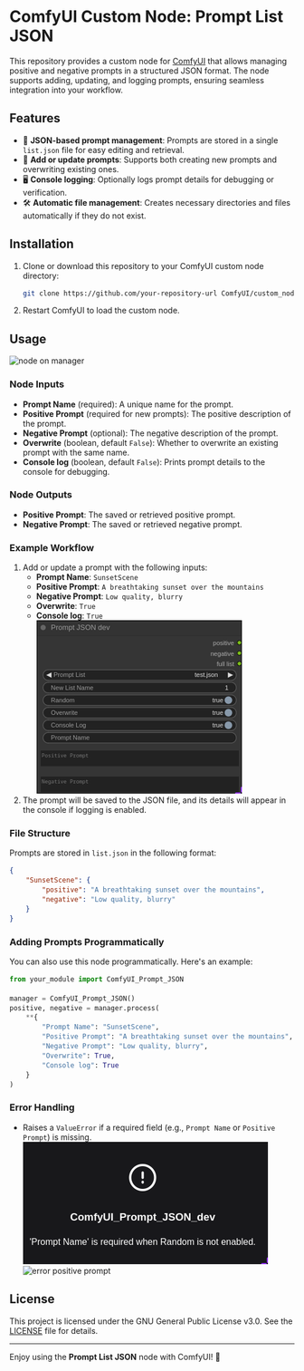 # ComfyUI Custom Node: Prompt List JSON

This repository provides a custom node for [ComfyUI](https://github.com/comfyanonymous/ComfyUI) that allows managing positive and negative prompts in a structured JSON format. The node supports adding, updating, and logging prompts, ensuring seamless integration into your workflow.

## Features

- 📂 **JSON-based prompt management**: Prompts are stored in a single `list.json` file for easy editing and retrieval.
- 🔄 **Add or update prompts**: Supports both creating new prompts and overwriting existing ones.
- 🖥️ **Console logging**: Optionally logs prompt details for debugging or verification.
- 🛠️ **Automatic file management**: Creates necessary directories and files automatically if they do not exist.

## Installation

1. Clone or download this repository to your ComfyUI custom node directory:
   ```bash
   git clone https://github.com/your-repository-url ComfyUI/custom_nodes
   ```
2. Restart ComfyUI to load the custom node.

## Usage
![node on manager](https://github.com/TKRLAB/ComfyUI_Prompt_List_JSON/blob/master/images/node_on_manager.png)
### Node Inputs

- **Prompt Name** (required): A unique name for the prompt.
- **Positive Prompt** (required for new prompts): The positive description of the prompt.
- **Negative Prompt** (optional): The negative description of the prompt.
- **Overwrite** (boolean, default `False`): Whether to overwrite an existing prompt with the same name.
- **Console log** (boolean, default `False`): Prints prompt details to the console for debugging.

### Node Outputs

- **Positive Prompt**: The saved or retrieved positive prompt.
- **Negative Prompt**: The saved or retrieved negative prompt.

### Example Workflow

1. Add or update a prompt with the following inputs:
   - **Prompt Name**: `SunsetScene`
   - **Positive Prompt**: `A breathtaking sunset over the mountains`
   - **Negative Prompt**: `Low quality, blurry`
   - **Overwrite**: `True`
   - **Console log**: `True`
![node](https://github.com/TKRLAB/ComfyUI_Prompt_List_JSON/blob/master/images/node.png)
2. The prompt will be saved to the JSON file, and its details will appear in the console if logging is enabled.

### File Structure

Prompts are stored in `list.json` in the following format:
```json
{
    "SunsetScene": {
        "positive": "A breathtaking sunset over the mountains",
        "negative": "Low quality, blurry"
    }
}
```

### Adding Prompts Programmatically

You can also use this node programmatically. Here's an example:
```python
from your_module import ComfyUI_Prompt_JSON

manager = ComfyUI_Prompt_JSON()
positive, negative = manager.process(
    **{
        "Prompt Name": "SunsetScene",
        "Positive Prompt": "A breathtaking sunset over the mountains",
        "Negative Prompt": "Low quality, blurry",
        "Overwrite": True,
        "Console log": True
    }
)
```

### Error Handling

- Raises a `ValueError` if a required field (e.g., `Prompt Name` or `Positive Prompt`) is missing.
![error prompt name](https://github.com/TKRLAB/ComfyUI_Prompt_List_JSON/blob/master/images/node_err1.png)
![error positive prompt](https://github.com/TKRLAB/ComfyUI_Prompt_List_JSON/blob/master/images/node_err2.png)
## License

This project is licensed under the GNU General Public License v3.0. See the [LICENSE](LICENSE) file for details.

---

Enjoy using the **Prompt List JSON** node with ComfyUI! 🎨